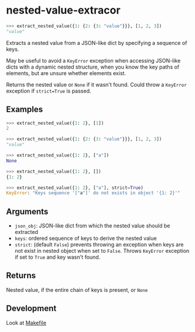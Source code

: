 # nested-value-extracor

```python
>>> extract_nested_value({1: {2: {3: "value"}}}, [1, 2, 3])
"value"
```

Extracts a nested value from a JSON-like dict by specifying a sequence of keys.

May be useful to avoid a `KeyError` exception when accessing JSON-like dicts
with a dynamic nested structure, when you know the key paths of elements,
but are unsure whether elements exist.

Returns the nested value or `None` if it wasn't found.
Could throw a `KeyError` exception if `strict=True` is passed.

## Examples

```python
>>> extract_nested_value({1: 2}, [1])
2

>>> extract_nested_value({1: {2: {3: "value"}}}, [1, 2, 3])
"value"

>>> extract_nested_value({1: 2}, ["a"])
None

>>> extract_nested_value({1: 2}, [])
{1: 2}

>>> extract_nested_value({1: 2}, ["a"], strict=True)
KeyError: "Keys sequence '["a"]' do not exists in object '{1: 2}'"
```

## Arguments

- `json_obj`: JSON-like dict from which the nested value should be extracted
- `keys`: ordered sequence of keys to derive the nested value
- `strict`: (default `False`) prevents throwing an exception
  when keys are not exist in nested object when set to `False`.
  Throws `KeyError` exception if set to `True` and key wasn't found.

## Returns

Nested value, if the entire chain of keys is present, or `None`

## Development

Look at [Makefile](./Makefile)
